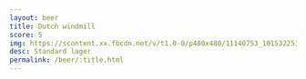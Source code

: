 ```yaml
---
layout: beer
title: Dutch windmill
score: 5
img: https://scontent.xx.fbcdn.net/v/t1.0-0/p480x480/11140753_10153225352778745_8798373029749618991_n.jpg?oh=aafcb67af5b7af7e3f15bca1feb05969&oe=58D5425A
desc: Standard lager
permalink: /beer/:title.html
---
```

